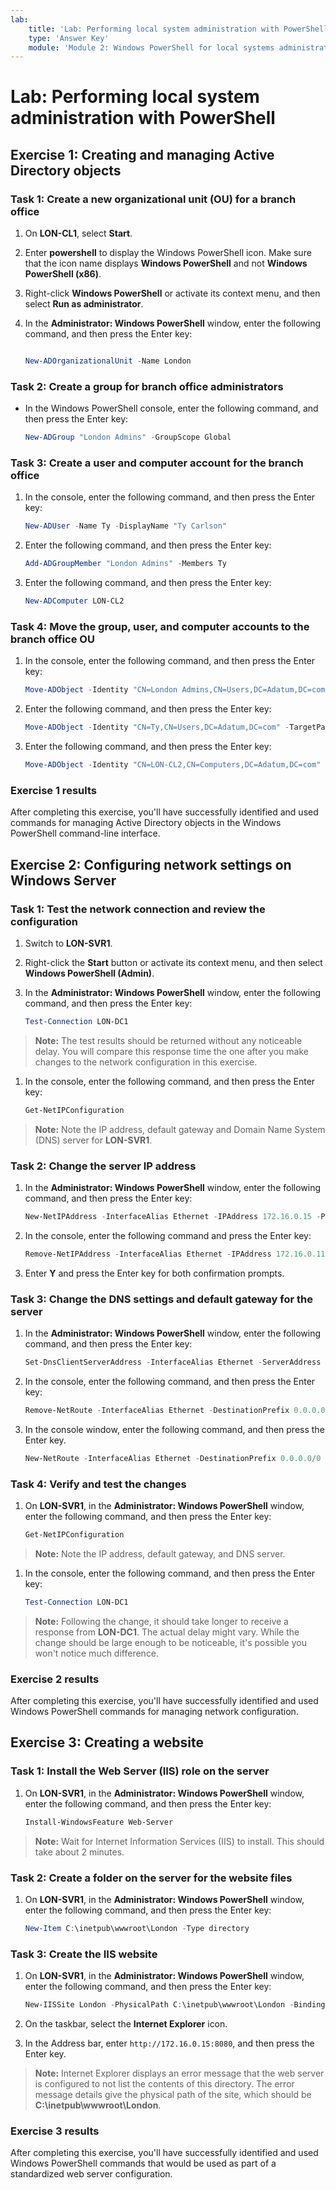```yaml
---
lab:
    title: 'Lab: Performing local system administration with PowerShell'
    type: 'Answer Key'
    module: 'Module 2: Windows PowerShell for local systems administration'
---
```


# Lab: Performing local system administration with PowerShell

## Exercise 1: Creating and managing Active Directory objects

### Task 1: Create a new organizational unit (OU) for a branch office

1. On **LON-CL1**, select **Start**.

1. Enter **powershell** to display the Windows PowerShell icon. Make sure that the icon name displays **Windows PowerShell** and not **Windows PowerShell (x86)**.

1. Right-click **Windows PowerShell** or activate its context menu, and then select **Run as administrator**.

1. In the **Administrator: Windows PowerShell** window, enter the following command, and then press the Enter key:

   ```powershell
   
   New-ADOrganizationalUnit -Name London
   ```

### Task 2: Create a group for branch office administrators

- In the Windows PowerShell console, enter the following command, and then press the Enter key:

   ```powershell
   New-ADGroup "London Admins" -GroupScope Global
   ```

### Task 3: Create a user and computer account for the branch office

1. In the console, enter the following command, and then press the Enter key:

   ```powershell
   New-ADUser -Name Ty -DisplayName "Ty Carlson" 
   ```

1. Enter the following command, and then press the Enter key:

   ```powershell
   Add-ADGroupMember "London Admins" -Members Ty
   ```

1. Enter the following command, and then press the Enter key:

   ```powershell
   New-ADComputer LON-CL2
   ```

### Task 4: Move the group, user, and computer accounts to the branch office OU

1. In the console, enter the following command, and then press the Enter key:

   ```powershell
   Move-ADObject -Identity "CN=London Admins,CN=Users,DC=Adatum,DC=com" -TargetPath "OU=London,DC=Adatum,DC=com"
   ```

2. Enter the following command, and then press the Enter key:

   ```powershell
   Move-ADObject -Identity "CN=Ty,CN=Users,DC=Adatum,DC=com" -TargetPath "OU=London,DC=Adatum,DC=com"
   ```

3. Enter the following command, and then press the Enter key:

   ```powershell
   Move-ADObject -Identity "CN=LON-CL2,CN=Computers,DC=Adatum,DC=com" -TargetPath "OU=London,DC=Adatum,DC=com"
   ```

### Exercise 1 results

After completing this exercise, you'll have successfully identified and used commands for managing Active Directory objects in the Windows PowerShell command-line interface.

## Exercise 2: Configuring network settings on Windows Server

### Task 1: Test the network connection and review the configuration

1. Switch to **LON-SVR1**.
1. Right-click the **Start** button or activate its context menu, and then select **Windows PowerShell (Admin)**.
1. In the **Administrator: Windows PowerShell** window, enter the following command, and then press the Enter key:

   ```powershell
   Test-Connection LON-DC1
   ```

> **Note:** The test results should be returned without any noticeable delay. You will compare this response time the one after you make changes to the network configuration in this exercise.

1. In the console, enter the following command, and then press the Enter key:

   ```powershell
   Get-NetIPConfiguration
   ```

> **Note:** Note the IP address, default gateway and Domain Name System (DNS) server for **LON-SVR1**.

### Task 2: Change the server IP address

1. In the **Administrator: Windows PowerShell** window, enter the following command, and then press the Enter key:

   ```powershell
   New-NetIPAddress -InterfaceAlias Ethernet -IPAddress 172.16.0.15 -PrefixLength 16
   ```

1. In the console, enter the following command and press the Enter key:

   ```powershell
   Remove-NetIPAddress -InterfaceAlias Ethernet -IPAddress 172.16.0.11
   ```

1. Enter **Y** and press the Enter key for both confirmation prompts.

### Task 3: Change the DNS settings and default gateway for the server

1. In the **Administrator: Windows PowerShell** window, enter the following command, and then press the Enter key:

   ```powershell
   Set-DnsClientServerAddress -InterfaceAlias Ethernet -ServerAddress 172.16.0.12
   ```

2. In the console, enter the following command, and then press the Enter key:

   ```powershell
   Remove-NetRoute -InterfaceAlias Ethernet -DestinationPrefix 0.0.0.0/0 -Confirm:$false
   ```

3. In the console window, enter the following command, and then press the Enter key.

   ```powershell
   New-NetRoute -InterfaceAlias Ethernet -DestinationPrefix 0.0.0.0/0 -NextHop 172.16.0.2
   ```

### Task 4: Verify and test the changes

1. On **LON-SVR1**, in the **Administrator: Windows PowerShell** window, enter the following command, and then press the Enter key:

   ```powershell
   Get-NetIPConfiguration
   ```

> **Note:** Note the IP address, default gateway, and DNS server.

1. In the console, enter the following command, and then press the Enter key:

   ```powershell
   Test-Connection LON-DC1
   ```

> **Note:** Following the change, it should take longer to receive a response from **LON-DC1**. The actual delay might vary. While the change should be large enough to be noticeable, it's possible you won't notice much difference.

### Exercise 2 results

After completing this exercise, you'll have successfully identified and used Windows PowerShell commands for managing network configuration.

## Exercise 3: Creating a website

### Task 1: Install the Web Server (IIS) role on the server

1. On **LON-SVR1**, in the **Administrator: Windows PowerShell** window, enter the following command, and then press the Enter key:

   ```powershell
   Install-WindowsFeature Web-Server
   ```

> **Note:** Wait for Internet Information Services (IIS) to install. This should take about 2 minutes.

### Task 2: Create a folder on the server for the website files

1. On **LON-SVR1**, in the **Administrator: Windows PowerShell** window, enter the following command, and then press the Enter key:

   ```powershell
   New-Item C:\inetpub\wwwroot\London -Type directory
   ```

### Task 3: Create the IIS website

1. On **LON-SVR1**, in the **Administrator: Windows PowerShell** window, enter the following command, and then press the Enter key:

   ```powershell
   New-IISSite London -PhysicalPath C:\inetpub\wwwroot\London -BindingInformation "172.16.0.15:8080:"
   ```

2. On the taskbar, select the **Internet Explorer** icon.

3. In the Address bar, enter `http://172.16.0.15:8080`, and then press the Enter key.

> **Note:** Internet Explorer displays an error message that the web server is configured to not list the contents of this directory. The error message details give the physical path of the site, which should be **C:\\inetpub\\wwwroot\\London**.

### Exercise 3 results

After completing this exercise, you'll have successfully identified and used Windows PowerShell commands that would be used as part of a standardized web server configuration.

